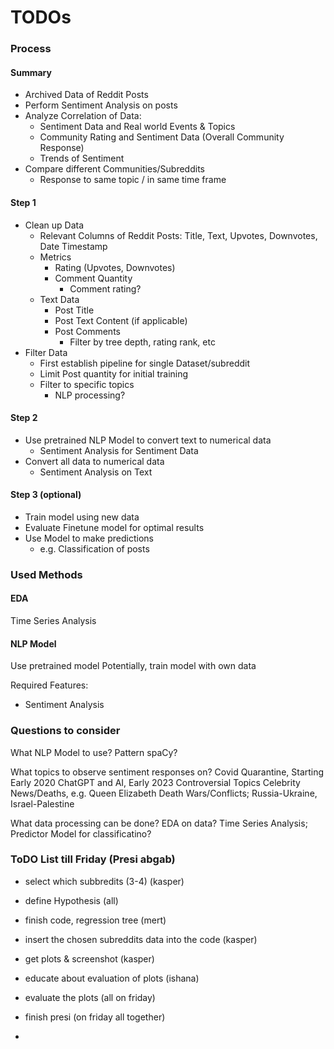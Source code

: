 # TODOs


### Process

#### Summary

- Archived Data of Reddit Posts
- Perform Sentiment Analysis on posts
- Analyze Correlation of Data:
  -  Sentiment Data and Real world Events & Topics
  -  Community Rating and Sentiment Data (Overall Community Response)
  -  Trends of Sentiment
- Compare different Communities/Subreddits
  - Response to same topic / in same time frame

#### Step 1
- Clean up Data
	- Relevant Columns of Reddit Posts:
		Title, Text, Upvotes, Downvotes, Date Timestamp
	- Metrics
		- Rating (Upvotes, Downvotes)
		- Comment Quantity
			- Comment rating?
	- Text Data
		- Post Title
		- Post Text Content (if applicable)
		- Post Comments
			- Filter by tree depth, rating rank, etc
- Filter Data
	- First establish pipeline for single Dataset/subreddit
	- Limit Post quantity for initial training
	- Filter to specific topics
		- NLP processing?

#### Step 2
- Use pretrained NLP Model to convert text to numerical data
	- Sentiment Analysis for Sentiment Data
- Convert all data to numerical data
	- Sentiment Analysis on Text

#### Step 3 (optional)

- Train model using new data
- Evaluate Finetune model for optimal results
- Use Model to make predictions
	- e.g. Classification of posts

### Used Methods

#### EDA
Time Series Analysis

#### NLP Model
Use pretrained model
	Potentially, train model with own data

Required Features:
- Sentiment Analysis

### Questions to consider

What NLP Model to use?
    Pattern
    spaCy?

What topics to observe sentiment responses on?
    Covid Quarantine, Starting Early 2020
    ChatGPT and AI, Early 2023
    Controversial Topics
        Celebrity News/Deaths, e.g. Queen Elizabeth Death
        Wars/Conflicts; Russia-Ukraine, Israel-Palestine
    
What data processing can be done?
    EDA on data?
        Time Series Analysis;
    Predictor Model for classificatino?

### ToDO List till Friday (Presi abgab)
- select which subbredits (3-4) (kasper)
- define Hypothesis (all)
- finish code, regression tree (mert)
- insert the chosen subreddits data into the code (kasper)
- get plots & screenshot (kasper)
- educate about evaluation of plots (ishana)
- evaluate the plots (all on friday)
- finish presi (on friday all together)

- 
